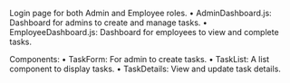 Login page for both Admin and Employee roles.
	•	AdminDashboard.js: Dashboard for admins to create and manage tasks.
	•	EmployeeDashboard.js: Dashboard for employees to view and complete tasks.

Components:
	•	TaskForm: For admin to create tasks.
	•	TaskList: A list component to display tasks.
	•	TaskDetails: View and update task details.
